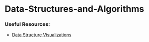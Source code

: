 # Data-Structures-and-Algorithms

### Useful Resources:
- [Data Structure Visualizations](https://www.cs.usfca.edu/~galles/visualization/Algorithms.html)
